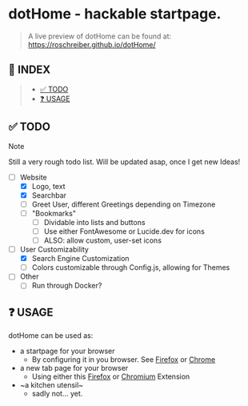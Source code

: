 # dotHome - hackable startpage.

> A live preview of dotHome can be found at:
> https://roschreiber.github.io/dotHome/

## 📜 INDEX

>- [✅ TODO](#-todo)
>- [❓ USAGE](#-usage)

## ✅ TODO
> [!NOTE]  
> Still a very rough todo list. Will be updated asap, once I get new Ideas!

- [ ] Website 
    - [x] Logo, text
    - [x] Searchbar
    - [ ] Greet User, different Greetings depending on Timezone
    - [ ] "Bookmarks"
        - [ ] Dividable into lists and buttons 
        - [ ] Use either FontAwesome or Lucide.dev for icons
        - [ ] ALSO: allow custom, user-set icons

- [ ] User Customizability
    - [x] Search Engine Customization
    - [ ] Colors customizable through Config.js, allowing for Themes

- [ ] Other
    - [ ] Run through Docker?
 
## ❓ USAGE
dotHome can be used as:

- a startpage for your browser
    - By configuring it in you browser. See [Firefox](https://support.mozilla.org/en-US/kb/how-to-set-the-home-page) or [Chrome](https://support.google.com/chrome/answer/95314)
- a new tab page for your browser
    - Using either this [Firefox](https://addons.mozilla.org/de/firefox/addon/custom-new-tab-page/) or [Chromium](https://chromewebstore.google.com/detail/change-new-tab/mocklpfdimiadpbgamlgehpgpodggahe) Extension
- ~a kitchen utensil~
    - sadly not... yet. 
